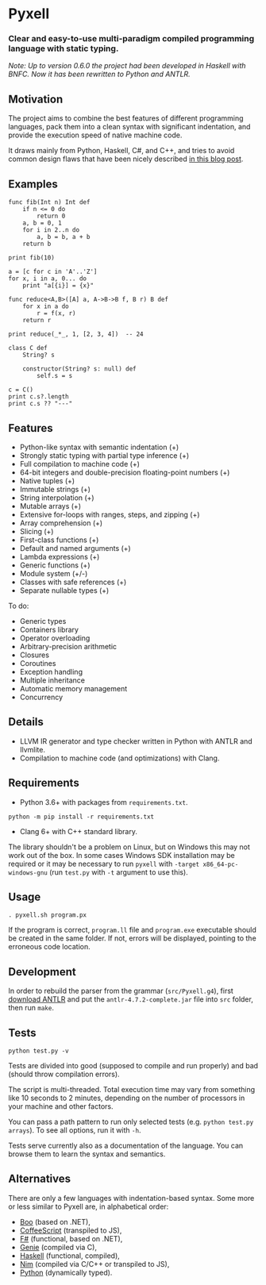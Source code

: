 Pyxell
======

### Clear and easy-to-use multi-paradigm compiled programming language with static typing. ###

*Note: Up to version 0.6.0 the project had been developed in Haskell with BNFC. Now it has been rewritten to Python and ANTLR.*


Motivation
----------

The project aims to combine the best features of different programming languages,
pack them into a clean syntax with significant indentation,
and provide the execution speed of native machine code.

It draws mainly from Python, Haskell, C#, and C++,
and tries to avoid common design flaws that have been nicely described
[in this blog post](https://eev.ee/blog/2016/12/01/lets-stop-copying-c/).


Examples
--------

```
func fib(Int n) Int def
    if n <= 0 do
        return 0
    a, b = 0, 1
    for i in 2..n do
        a, b = b, a + b
    return b
        
print fib(10)
```

```
a = [c for c in 'A'..'Z']
for x, i in a, 0... do
    print "a[{i}] = {x}" 
```

```
func reduce<A,B>([A] a, A->B->B f, B r) B def
    for x in a do
        r = f(x, r)
    return r

print reduce(_*_, 1, [2, 3, 4])  -- 24
```

```
class C def
    String? s

    constructor(String? s: null) def
        self.s = s 

c = C()
print c.s?.length
print c.s ?? "---"
```


Features
--------

* Python-like syntax with semantic indentation (+)
* Strongly static typing with partial type inference (+)
* Full compilation to machine code (+)
* 64-bit integers and double-precision floating-point numbers (+)
* Native tuples (+)
* Immutable strings (+)
* String interpolation (+)
* Mutable arrays (+)
* Extensive for-loops with ranges, steps, and zipping (+)
* Array comprehension (+)
* Slicing (+)
* First-class functions (+)
* Default and named arguments (+)
* Lambda expressions (+)
* Generic functions (+)
* Module system (+/-)
* Classes with safe references (+)
* Separate nullable types (+)

To do:

* Generic types
* Containers library
* Operator overloading
* Arbitrary-precision arithmetic
* Closures
* Coroutines
* Exception handling
* Multiple inheritance
* Automatic memory management
* Concurrency


Details
-------

* LLVM IR generator and type checker written in Python with ANTLR and llvmlite.
* Compilation to machine code (and optimizations) with Clang.


Requirements
------------

* Python 3.6+ with packages from `requirements.txt`.

```
python -m pip install -r requirements.txt
```

* Clang 6+ with C++ standard library.

The library shouldn't be a problem on Linux, but on Windows this may not work out of the box.
In some cases Windows SDK installation may be required
or it may be necessary to run `pyxell` with `-target x86_64-pc-windows-gnu`
(run `test.py` with `-t` argument to use this).


Usage
-----

```
. pyxell.sh program.px
```

If the program is correct, `program.ll` file and `program.exe` executable should be created in the same folder.
If not, errors will be displayed, pointing to the erroneous code location.


Development
-----------

In order to rebuild the parser from the grammar (`src/Pyxell.g4`),
first [download ANTLR](https://www.antlr.org/download/antlr-4.7.2-complete.jar)
and put the `antlr-4.7.2-complete.jar` file into `src` folder,
then run `make`.


Tests
-----

```
python test.py -v
```

Tests are divided into good (supposed to compile and run properly) and bad (should throw compilation errors).

The script is multi-threaded.
Total execution time may vary from something like 10 seconds to 2 minutes,
depending on the number of processors in your machine and other factors.

You can pass a path pattern to run only selected tests (e.g. `python test.py arrays`).
To see all options, run it with `-h`.

Tests serve currently also as a documentation of the language.
You can browse them to learn the syntax and semantics.


Alternatives
------------

There are only a few languages with indentation-based syntax.
Some more or less similar to Pyxell are, in alphabetical order:
* [Boo](https://boo-language.github.io/) (based on .NET),
* [CoffeeScript](https://coffeescript.org/) (transpiled to JS),
* [F#](https://fsharp.org/) (functional, based on .NET),
* [Genie](https://wiki.gnome.org/Projects/Genie) (compiled via C),
* [Haskell](https://www.haskell.org/) (functional, compiled),
* [Nim](https://nim-lang.org/) (compiled via C/C++ or transpiled to JS),
* [Python](https://www.python.org/) (dynamically typed).
